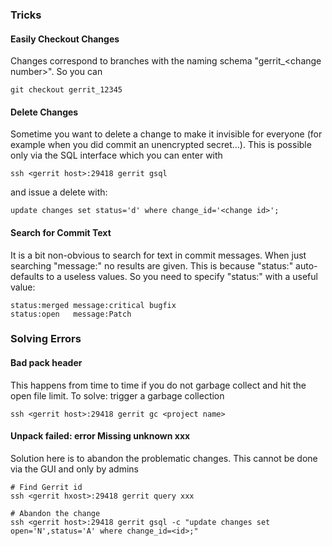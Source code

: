 ### Tricks

#### Easily Checkout Changes

Changes correspond to branches with the naming schema "gerrit_&lt;change
number>". So you can

    git checkout gerrit_12345

#### Delete Changes

Sometime you want to delete a change to make it invisible for everyone
(for example when you did commit an unencrypted secret...). This is
possible only via the SQL interface which you can enter with

    ssh <gerrit host>:29418 gerrit gsql

and issue a delete with:

    update changes set status='d' where change_id='<change id>';

#### Search for Commit Text

It is a bit non-obvious to search for text in commit messages. When just
searching "message:" no results are given. This is because "status:"
auto-defaults to a useless values. So you need to specify "status:" with
a useful value:

    status:merged message:critical bugfix
    status:open   message:Patch

### Solving Errors

#### Bad pack header

This happens from time to time if you do not garbage collect and hit the
open file limit. To solve: trigger a garbage collection

    ssh <gerrit host>:29418 gerrit gc <project name>

#### Unpack failed: error Missing unknown xxx

Solution here is to abandon the problematic changes. This cannot be done
via the GUI and only by admins

    # Find Gerrit id
    ssh <gerrit hxost>:29418 gerrit query xxx

    # Abandon the change
    ssh <gerrit host>:29418 gerrit gsql -c "update changes set open='N',status='A' where change_id=<id>;"